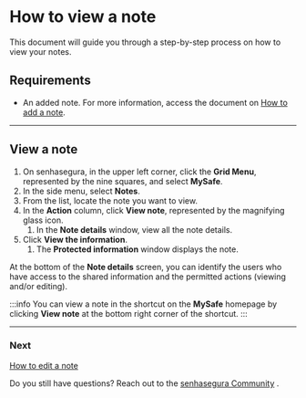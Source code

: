 # How to view a note

This document will guide you through a step-by-step process on how to view your notes.

## Requirements

* An added note. For more information, access the document on [ How to add a note](/v3-32/docs/mysafe-notes-add).

***
## View a note

1. On senhasegura, in the upper left corner, click the **Grid Menu**, represented by the nine squares, and select **MySafe**.
2. In the side menu, select **Notes**. 
3. From the list, locate the note you want to view.
4. In the **Action** column, click **View note**, represented by the magnifying glass icon.
    1. In the **Note details** window, view all the note details.
5. Click **View the information**.
    1. The **Protected information** window displays the note.

At the bottom of the **Note details** screen, you can identify the users who have access to the shared information and the permitted actions (viewing and/or editing).

:::info
You can view a note in the shortcut on the **MySafe** homepage by clicking **View note** at the bottom right corner of the shortcut.
:::
***
### Next
[How to edit a note](/v3-32/docs/mysafe-notes-edit)

Do you still have questions? Reach out to the [senhasegura Community](https://community.senhasegura.io/) .